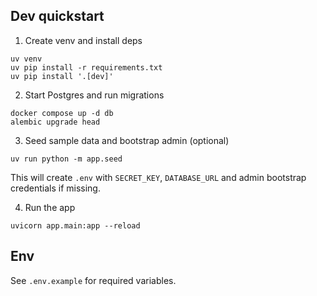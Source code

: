 ## Dev quickstart

1. Create venv and install deps

```
uv venv
uv pip install -r requirements.txt
uv pip install '.[dev]'
```

2. Start Postgres and run migrations

```
docker compose up -d db
alembic upgrade head
```

3. Seed sample data and bootstrap admin (optional)

```
uv run python -m app.seed
```
This will create `.env` with `SECRET_KEY`, `DATABASE_URL` and admin bootstrap credentials if missing.

4. Run the app

```
uvicorn app.main:app --reload
```

## Env

See `.env.example` for required variables.
